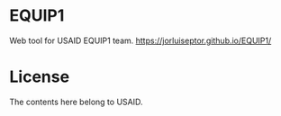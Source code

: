 # EQUIP1
Web tool for USAID EQUIP1 team.
https://jorluiseptor.github.io/EQUIP1/
# License
The contents here belong to USAID. 
